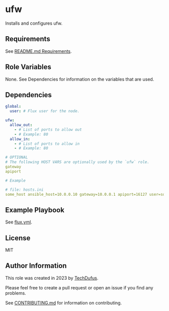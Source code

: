 ufw
=========

Installs and configures ufw.

Requirements
------------

See [README.md Requirements](../../README.md#requirements).

Role Variables
--------------

None. See Dependencies for information on the variables that are used.

Dependencies
------------

```yaml
global:
  user: # Flux user for the node.

ufw:
  allow_out:
    - # List of ports to allow out
    - # Example: 80
  allow_in:
    - # List of ports to allow in
    - # Example: 80

# OPTIONAL
# The following HOST VARS are optionally used by the `ufw` role.
gateway
apiport

# Example

# file: hosts.ini
some_host ansible_host=10.0.0.10 gateway=10.0.0.1 apiport=16127 user=some_user n=t1 ansible_user=techdufus
```

Example Playbook
----------------

See [flux.yml](../../flux.yml).

License
-------

MIT

Author Information
------------------

This role was created in 2023 by [TechDufus](https://github.com/techdufus).

Please feel free to create a pull request or open an issue if you find any problems.

See [CONTRIBUTING.md](../../.github/CONTRIBUTING.md) for information on contributing.
